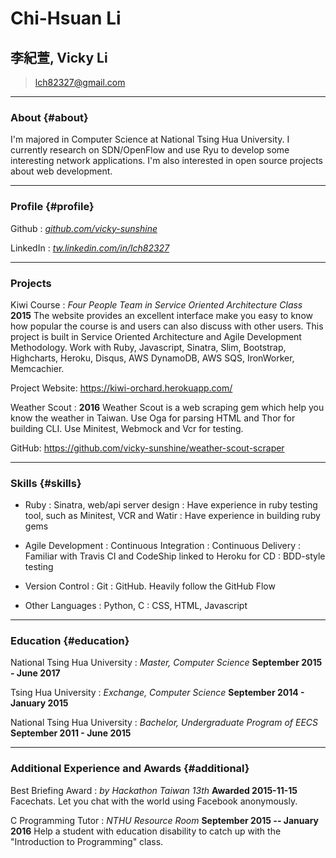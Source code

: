 # Chi-Hsuan Li
## 李紀萱, Vicky Li

> [lch82327@gmail.com](lch82327@gmail.com)  

------

### About {#about}
I'm majored in Computer Science at National Tsing Hua University. I currently
research on SDN/OpenFlow and use Ryu to develop some interesting
network applications. I'm also interested in open source projects about web
development.

------

### Profile {#profile}
Github
  : *[github.com/vicky-sunshine](https://github.com/vicky-sunshine)*

LinkedIn
  : *[tw.linkedin.com/in/lch82327](https://tw.linkedin.com/in/lch82327)*

------

### Projects
Kiwi Course
: *Four People Team in Service Oriented Architecture Class*
  __2015__
  The website provides an excellent interface make you easy to know how popular
  the course is and users can also discuss with other users. This project is
  built in Service Oriented Architecture and Agile Development Methodology.
  Work with Ruby, Javascript, Sinatra, Slim, Bootstrap, Highcharts, Heroku,
  Disqus, AWS DynamoDB, AWS SQS, IronWorker, Memcachier.

  Project Website: https://kiwi-orchard.herokuapp.com/

Weather Scout
: __2016__
  Weather Scout is a web scraping gem which help you know the weather in Taiwan.
  Use Oga for parsing HTML and Thor for building CLI.
  Use Minitest, Webmock and Vcr for testing.

  GitHub: https://github.com/vicky-sunshine/weather-scout-scraper

-----

### Skills {#skills}

* Ruby
  : Sinatra, web/api server design
  : Have experience in ruby testing tool, such as Minitest, VCR and Watir
  : Have experience in building ruby gems

* Agile Development
  : Continuous Integration
  : Continuous Delivery
  : Familiar with Travis CI and CodeShip linked to Heroku for CD
  : BDD-style testing

* Version Control
  : Git
  : GitHub. Heavily follow the GitHub Flow

* Other Languages
  : Python, C
  : CSS, HTML, Javascript

------

### Education {#education}
National Tsing Hua University
: *Master, Computer Science*
__September 2015 - June 2017__

Tsing Hua University
: *Exchange, Computer Science*
__September 2014 - January 2015__

National Tsing Hua University
: *Bachelor, Undergraduate Program of EECS*
__September 2011 - June 2015__

------

### Additional Experience and Awards {#additional}

Best Briefing Award
: *by Hackathon Taiwan 13th*
  __Awarded 2015-11-15__
  Facechats. Let you chat with the world using Facebook anonymously.

C Programming Tutor
: *NTHU Resource Room*
  __September 2015 -- January 2016__
  Help a student with education disability to catch up with the "Introduction to
  Programming" class.
